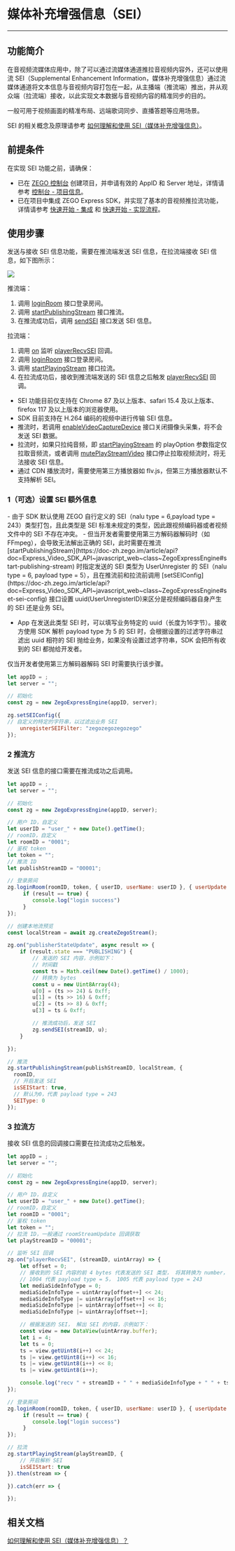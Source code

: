 # 媒体补充增强信息（SEI）

- - -

## 功能简介

在音视频流媒体应用中，除了可以通过流媒体通道推拉音视频内容外，还可以使用流 SEI（Supplemental Enhancement Information，媒体补充增强信息）通过流媒体通道将文本信息与音视频内容打包在一起，从主播端（推流端）推出，并从观众端（拉流端）接收，以此实现文本数据与音视频内容的精准同步的目的。

一般可用于视频画面的精准布局、远端歌词同步、直播答题等应用场景。

<Note title="说明">


SEI 的相关概念及原理请参考 [如何理解和使用 SEI（媒体补充增强信息）](https://doc-zh.zego.im/faq/sei?product=ExpressVideo&platform=web)。

</Note>




## 前提条件

在实现 SEI 功能之前，请确保：
- 已在 [ZEGO 控制台](https://console.zego.im) 创建项目，并申请有效的 AppID 和 Server 地址，详情请参考 [控制台 - 项目信息](/console/project-info)。
- 已在项目中集成 ZEGO Express SDK，并实现了基本的音视频推拉流功能，详情请参考 [快速开始 - 集成](https://doc-zh.zego.im/article/199) 和 [快速开始 - 实现流程](https://doc-zh.zego.im/article/7638)。


## 使用步骤

发送与接收 SEI 信息功能，需要在推流端发送 SEI 信息，在拉流端接收 SEI 信息，如下图所示：

<Frame width="512" height="auto" caption=""><img src="https://doc-media.zego.im/sdk-doc/Pics/Common/ZegoExpressEngine/send_and_recv_sei_web_new.png" /></Frame>

推流端：

1. 调用 [loginRoom](https://doc-zh.zego.im/article/api?doc=Express_Video_SDK_API~javascript_web~class~ZegoExpressEngine#login-room) 接口登录房间。
2. 调用 [startPublishingStream](https://doc-zh.zego.im/article/api?doc=Express_Video_SDK_API~javascript_web~class~ZegoExpressEngine#start-publishing-stream) 接口推流。
3. 在推流成功后，调用 [sendSEI](https://doc-zh.zego.im/article/api?doc=Express_Video_SDK_API~javascript_web~class~ZegoExpressEngine#send-sei) 接口发送 SEI 信息。

拉流端：

1. 调用 [on](https://doc-zh.zego.im/article/api?doc=Express_Video_SDK_API~javascript_web~class~ZegoStreamView#on) 监听 [playerRecvSEI](https://doc-zh.zego.im/article/api?doc=Express_Video_SDK_API~javascript_web~interface~ZegoRTCEvent#player-recv-sei) 回调。
2. 调用 [loginRoom](https://doc-zh.zego.im/article/api?doc=Express_Video_SDK_API~javascript_web~class~ZegoExpressEngine#login-room) 接口登录房间。
3. 调用 [startPlayingStream](https://doc-zh.zego.im/article/api?doc=Express_Video_SDK_API~javascript_web~class~ZegoExpressEngine#start-playing-stream) 接口拉流。
4. 在拉流成功后，接收到推流端发送的 SEI 信息之后触发 [playerRecvSEI](https://doc-zh.zego.im/article/api?doc=Express_Video_SDK_API~javascript_web~interface~ZegoRTCEvent#player-recv-sei) 回调。

<Warning title="注意">


- SEI 功能目前仅支持在 Chrome 87 及以上版本、safari 15.4 及以上版本、firefox 117 及以上版本的浏览器使用。
- SDK 目前支持在 H.264 编码的视频中进行传输 SEI 信息。
- 推流时，若调用 [enableVideoCaptureDevice](https://doc-zh.zego.im/article/api?doc=Express_Video_SDK_API~javascript_web~class~ZegoExpressEngine#enable-video-capture-device) 接口关闭摄像头采集，将不会发送 SEI 数据。
- 拉流时，如果只拉纯音频，即 [startPlayingStream](https://doc-zh.zego.im/article/api?doc=Express_Video_SDK_API~javascript_web~class~ZegoExpressEngine#start-playing-stream) 的 playOption 参数指定仅拉取音频流，或者调用 [mutePlayStreamVideo](https://doc-zh.zego.im/article/api?doc=Express_Video_SDK_API~javascript_web~class~ZegoExpressEngine#mute-play-stream-video) 接口停止拉取视频流时，将无法接收 SEI 信息。
- 通过 CDN 播放流时，需要使用第三方播放器如 flv.js，但第三方播放器默认不支持解析 SEI。

</Warning>



### 1（可选）设置 SEI 额外信息

<Accordion title="设置 SEI 额外信息" defaultOpen="false">
- 由于 SDK 默认使用 ZEGO 自行定义的 SEI（nalu type = 6,payload type = 243）类型打包，且此类型是 SEI 标准未规定的类型，因此跟视频编码器或者视频文件中的 SEI 不存在冲突。
- 但当开发者需要使用第三方解码器解码时（如 FFmpeg），会导致无法解出正确的 SEI，此时需要在推流 [startPublishingStream](https://doc-zh.zego.im/article/api?doc=Express_Video_SDK_API~javascript_web~class~ZegoExpressEngine#start-publishing-stream) 时指定发送的 SEI 类型为 UserUnregister 的 SEI（nalu type = 6, payload type = 5），且在推流前和拉流前调用 [setSEIConfig](https://doc-zh.zego.im/article/api?doc=Express_Video_SDK_API~javascript_web~class~ZegoExpressEngine#set-sei-config) 接口设置 uuid(UserUnregisterID)来区分是视频编码器自身产生的 SEI 还是业务 SEI。

- App 在发送此类型 SEI 时，可以填写业务特定的 uuid（长度为16字节）。接收方使用 SDK 解析 payload type 为 5 的 SEI 时，会根据设置的过滤字符串过滤出 uuid 相符的 SEI 抛给业务，如果没有设置过滤字符串，SDK 会把所有收到的 SEI 都抛给开发者。

<Note title="说明">


仅当开发者使用第三方解码器解码 SEI 时需要执行该步骤。

</Note>




```javascript
let appID = ;
let server = "";

// 初始化
const zg = new ZegoExpressEngine(appID, server);

zg.setSEIConfig({
// 自定义的特定的字符串，以过滤出业务 SEI
    unregisterSEIFilter: "zegozegozegozego"
});
```
</Accordion>


### 2 推流方

发送 SEI 信息的接口需要在推流成功之后调用。

```javascript
let appID = ;
let server = "";

// 初始化
const zg = new ZegoExpressEngine(appID, server);

// 用户 ID，自定义
let userID = "user_" + new Date().getTime();
// roomID，自定义
let roomID = "0001";
// 鉴权 token
let token = "";
// 推流 ID
let publishStreamID = "00001";

// 登录房间
zg.loginRoom(roomID, token, { userID, userName: userID }, { userUpdate: true }).then(result => {
     if (result == true) {
        console.log("login success")
     }
});

// 创建本地流预览
const localStream = await zg.createZegoStream();

zg.on("publisherStateUpdate", async result => {
    if (result.state === "PUBLISHING") {
        // 发送的 SEI 内容，示例如下：
        // 时间戳
        const ts = Math.ceil(new Date().getTime() / 1000);
        // 转换为 bytes
        const u = new Uint8Array(4);
        u[0] = (ts >> 24) & 0xff;
        u[1] = (ts >> 16) & 0xff;
        u[2] = (ts >> 8) & 0xff;
        u[3] = ts & 0xff;

        // 推流成功后，发送 SEI
        zg.sendSEI(streamID, u);
    }

});

// 推流
zg.startPublishingStream(publishStreamID, localStream, {
  roomID,
  // 开启发送 SEI
  isSEIStart: true,
  // 默认为0，代表 payload type = 243
  SEIType: 0
});
```

### 3 拉流方

接收 SEI 信息的回调接口需要在拉流成功之后触发。


```javascript
let appID = ;
let server = "";

// 初始化
const zg = new ZegoExpressEngine(appID, server);

// 用户 ID，自定义
let userID = "user_" + new Date().getTime();
// roomID，自定义
let roomID = "0001";
// 鉴权 token
let token = "";
// 拉流 ID，一般通过 roomStreamUpdate 回调获取
let playStreamID = "00001";

// 监听 SEI 回调
zg.on("playerRecvSEI", (streamID, uintArray) => {
    let offset = 0;
    // 接收到的 SEI 内容的前 4 bytes 代表发送的 SEI 类型， 将其转换为 number，
    // 1004 代表 payload type = 5， 1005 代表 payload type = 243
    let mediaSideInfoType = 0;
    mediaSideInfoType = uintArray[offset++] << 24;
    mediaSideInfoType |= uintArray[offset++] << 16;
    mediaSideInfoType |= uintArray[offset++] << 8;
    mediaSideInfoType |= uintArray[offset++];

    // 根据发送的 SEI， 解出 SEI 的内容，示例如下：
    const view = new DataView(uintArray.buffer);
    let i = 4;
    let ts = 0;
    ts = view.getUint8(i++) << 24;
    ts |= view.getUint8(i++) << 16;
    ts |= view.getUint8(i++) << 8;
    ts |= view.getUint8(i++);

    console.log("recv " + streamID + " " + mediaSideInfoType + " " + ts);
});

// 登录房间
zg.loginRoom(roomID, token, { userID, userName: userID }, { userUpdate: true }).then(result => {
     if (result == true) {
        console.log("login success")
     }
});

// 拉流
zg.startPlayingStream(playStreamID, {
    // 开启解析 SEI
    isSEIStart: true
}).then(stream => {

}).catch(err => {

});
```



## 相关文档

[如何理解和使用 SEI（媒体补充增强信息）？](https://doc-zh.zego.im/faq/sei?product=ExpressVideo&platform=web)

<Content />

